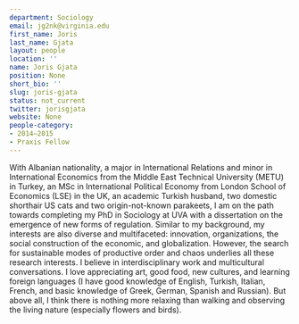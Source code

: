 ```yaml
---
department: Sociology
email: jg2nk@virginia.edu
first_name: Joris
last_name: Gjata
layout: people
location: ''
name: Joris Gjata
position: None
short_bio: ''
slug: joris-gjata
status: not_current
twitter: jorisgjata
website: None
people-category:
- 2014–2015
- Praxis Fellow
---
```


With Albanian nationality, a major in International Relations and minor in International Economics from the Middle East Technical University (METU) in Turkey, an MSc in International Political Economy from London School of Economics (LSE) in the UK, an academic Turkish husband, two domestic shorthair US cats and two origin-not-known parakeets, I am on the path towards completing my PhD in Sociology at UVA with a dissertation on the emergence of new forms of regulation. Similar to my background, my interests are also diverse and multifaceted: innovation, organizations, the social construction of the economic, and globalization. However, the search for sustainable modes of productive order and chaos underlies all these research interests. I believe in interdisciplinary work and multicultural conversations. I love appreciating art, good food, new cultures, and learning foreign languages (I have good knowledge of English, Turkish, Italian, French, and basic knowledge of Greek, German, Spanish and Russian). But above all, I think there is nothing more relaxing than walking and observing the living nature (especially flowers and birds).

